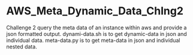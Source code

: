 # AWS_Meta_Dynamic_Data_Chlng2
Challenge 2 query the meta data of an instance within aws and provide a json formatted output.
dynami-data.sh is to get dynamic-data in json and individual data.
meta-data.py is to get meta-data in json and individual nested data.
